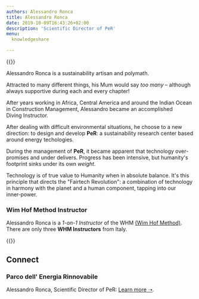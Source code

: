 ```yaml
---
authors: Alessandro Ronca
title: Alessandro Ronca
date: 2019-10-09T16:43:26+02:00
description: 'Scientific Director of PeR'
menu:
  knowledgeshare

---
```


{{<flickity src="/img/alessandro-ronca-05-x2.jpg" src-small="/img/alessandro-ronca-05-x1.jpg" title="Alessandro discusses PeR, Umbria" color="" selectCell="flkty.selectCell( value, isWrapped, isInstant )" >}}

Alessandro Ronca is a sustainability artisan and polymath. 

Attracted to many different things, his Mum would say _too many_ – although always supportive during each and every&nbsp;chapter!

After years working in Africa, Central America and around the Indian Ocean in Construction Management, Alessandro became an accomplished Diving&nbsp;Instructor.

After dealing with difficult environmental situations, he choose to a new direction: to design and develop **PeR**: a sustainability research center based around energy&nbsp;techologies.

During the management of **PeR**, it became apparent <!--to Alessandro -->that technology over-promises and under&nbsp;delivers. Progress has been intensive, but humanity's footprint sinks under its own _weight_.

Technology is of true value to Humanity when in absolute&nbsp;balance. It's this principle that directs the "Fairtech Revolution": a combination of technology in harmony with the planet and a human component, tapping into our inner&#8209;power.


<!--Alessandro Ronca a co-founder and the President of **PeR**, a _Sustainability Research Center_ in Italy. After years developing Africa and other states with difficult environmental situations, he has dedicated himself to new energetic techologies. By establishing **Parco dell' Energia Rinnovabile**, his goal has been to pursue and spread a sustainable, self-sufficient life-style.-->

### Wim Hof Method Instructor

Alessandro Ronca is a _1-on-1 Instructor_ of the WHM [(Wim Hof Method)](https://www.wimhofmethod.com/instructors/europe
). There are only three **WHM Instructors** from Italy.

{{<flickity src="/img/whma-certificate-alessandro-ronca-x2.jpg" src-small="/img/whma-certificate-alessandro-ronca-x1.jpg" title="" color="transparent" selectCell="flkty.selectCell( value, isWrapped, isInstant )" >}}

## Connect
### Parco dell' Energia&nbsp;Rinnovabile

Alessandro Ronca, Scientific&nbsp;Director of PeR: [Learn more &#x279D;](https://per.umbria.it/).

<!--"frustra fit perplura quod fieri potest per paucior" 
 "è inutile farecon più ciò che si può fare con meno" 
Il Rasoio di Occam- XIV secolo 
-->